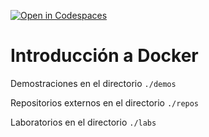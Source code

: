 [![Open in Codespaces](https://classroom.github.com/assets/launch-codespace-f4981d0f882b2a3f0472912d15f9806d57e124e0fc890972558857b51b24a6f9.svg)](https://classroom.github.com/open-in-codespaces?assignment_repo_id=10776340)
# Introducción a Docker

Demostraciones en el directorio `./demos`

Repositorios externos en el directorio `./repos`

Laboratorios en el directorio `./labs`